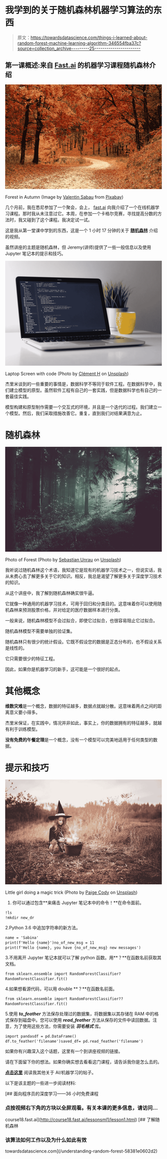 # 我学到的关于随机森林机器学习算法的东西

> 原文：<https://towardsdatascience.com/things-i-learned-about-random-forest-machine-learning-algorithm-346554fba37c?source=collection_archive---------25----------------------->

## 第一课概述:来自 [Fast.ai](https://www.fast.ai/) 的机器学习课程随机森林介绍

![](img/9ae043c3e713fae2d686a4595c675be8.png)

Forest in Autumn (Image by [Valentin Sabau](https://pixabay.com/users/Valiphotos-1720744/?utm_source=link-attribution&utm_medium=referral&utm_campaign=image&utm_content=1072821) from [Pixabay](https://pixabay.com/?utm_source=link-attribution&utm_medium=referral&utm_campaign=image&utm_content=1072821))

几个月前，我在悉尼参加了一个聚会，会上， [fast.ai](https://www.fast.ai/) 向我介绍了一个在线机器学习课程。那时我从未注意过它。本周，在参加一个卡格尔竞赛，寻找提高分数的方法时，我又碰到了这个课程。我决定试一试。

这是我从第一堂课中学到的东西，这是一个 1 小时 17 分钟的关于 [**随机森林**](http://course18.fast.ai/lessonsml1/lesson1.html) 介绍的视频。

虽然讲座的主题是随机森林，但 Jeremy(讲师)提供了一些一般信息以及使用 Jupyter 笔记本的提示和技巧。

![](img/09bbde56284b20da835f6517ba3ded82.png)

Laptop Screen with code (Photo by [Clément H](https://unsplash.com/@clemhlrdt?utm_source=unsplash&utm_medium=referral&utm_content=creditCopyText) on [Unsplash](https://unsplash.com/?utm_source=unsplash&utm_medium=referral&utm_content=creditCopyText))

杰里米谈到的一些重要的事情是，数据科学不等同于软件工程。在数据科学中，我们建立模型的原型。虽然软件工程有自己的一套实践，但是数据科学也有自己的一套最佳实践。

模型构建和原型制作需要一个交互式的环境，并且是一个迭代的过程。我们建立一个模型。然后，我们采取措施改善它。重复，直到我们对结果满意为止。

# 随机森林

![](img/4b28ff3939cc405eafd161b53ba228b3.png)

Photo of Forest (Photo by [Sebastian Unrau](https://unsplash.com/@sebastian_unrau?utm_source=unsplash&utm_medium=referral&utm_content=creditCopyText) on [Unsplash](https://unsplash.com/?utm_source=unsplash&utm_medium=referral&utm_content=creditCopyText))

我听说过随机森林这个术语，我知道它是现有的机器学习技术之一，但说实话，我从未费心去了解更多关于它的知识。相反，我总是渴望了解更多关于深度学习技术的知识。

从这个讲座中，我了解到随机森林确实很牛逼。

它就像一种通用的机器学习技术，可用于回归和分类目的。这意味着你可以使用随机森林来预测股票价格，并对给定的医疗数据样本进行分类。

一般来说，随机森林模型不会过拟合，即使它过拟合，也很容易阻止它过拟合。

随机森林模型不需要单独的验证集。

随机森林只有很少的统计假设。它既不假设您的数据是正态分布的，也不假设关系是线性的。

它只需要很少的特征工程。

因此，如果你是机器学习的新手，这可能是一个很好的起点。

# 其他概念

**维数灾难**是一个概念，数据的特征越多，数据点就越分散。这意味着两点之间的距离意义要小得多。

杰里米保证，在实践中，情况并非如此，事实上，你的数据拥有的特征越多，就越有利于训练模型。

**没有免费的午餐定理**是一个概念，没有一个模型可以完美地适用于任何类型的数据。

# 提示和技巧

![](img/f23e52fdb4190e7b14047dd2da8da7e6.png)

Little girl doing a magic trick (Photo by [Paige Cody](https://unsplash.com/@paige_cody?utm_source=unsplash&utm_medium=referral&utm_content=creditCopyText) on [Unsplash](https://unsplash.com/?utm_source=unsplash&utm_medium=referral&utm_content=creditCopyText))

1.  你可以通过包含**来痛击 Jupyter 笔记本中的命令！**在命令面前。

```
!ls
!mkdir new_dr
```

2.Python 3.6 中追加字符串的新方法。

```
name = 'Sabina'
print(f'Hello {name}')no_of_new_msg = 11
print(f'Hello {name}, you have {no_of_new_msg} new messages')
```

3.不用离开 Jupyter 笔记本就可以了解 python 函数。用**？**在函数名前获取其文档。

```
from sklearn.ensemble import RandomForestClassifier?RandomForestClassifier.fit()
```

4.如果想看源代码，可以用 double **？**在函数名前面。

```
from sklearn.ensemble import RandomForestClassifier??RandomForestClassifier.fit()
```

5.使用 ***to_feather*** 方法保存处理过的数据集，将数据集以其存储在 RAM 中的格式保存到磁盘中。您可以使用 ***read_feather*** 方法从保存的文件中读回数据。注意，为了使用这些方法，你需要安装 ***羽毛格式*** 库。

```
import pandasdf = pd.DataFrame()
df.to_feather('filename')saved_df= pd.read_feather('filename')
```

如果你有兴趣深入这个话题，这里有一个到讲座视频的链接。

请在下面留下你的想法。如果你确实想去看看这门课程，请告诉我你是怎么去的。

[**点击这里**](https://medium.com/@sabinaa.pokhrel) 阅读我其他关于 AI/机器学习的帖子。

以下是该主题的一些进一步阅读材料:

 [## 面向程序员的深度学习——36 小时免费课程

### 点按视频右下角的方块以全屏观看。有关本课的更多信息，请访问…

course18.fast.ai](http://course18.fast.ai/lessonsml1/lesson1.html) [](/understanding-random-forest-58381e0602d2) [## 了解随机森林

### 该算法如何工作以及为什么如此有效

towardsdatascience.com](/understanding-random-forest-58381e0602d2)
